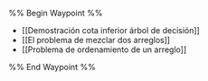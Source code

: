 %% Begin Waypoint %%
- [[Demostración cota inferior árbol de decisión]]
- [[El problema de mezclar dos arreglos]]
- [[Problema de ordenamiento de un arreglo]]

%% End Waypoint %%